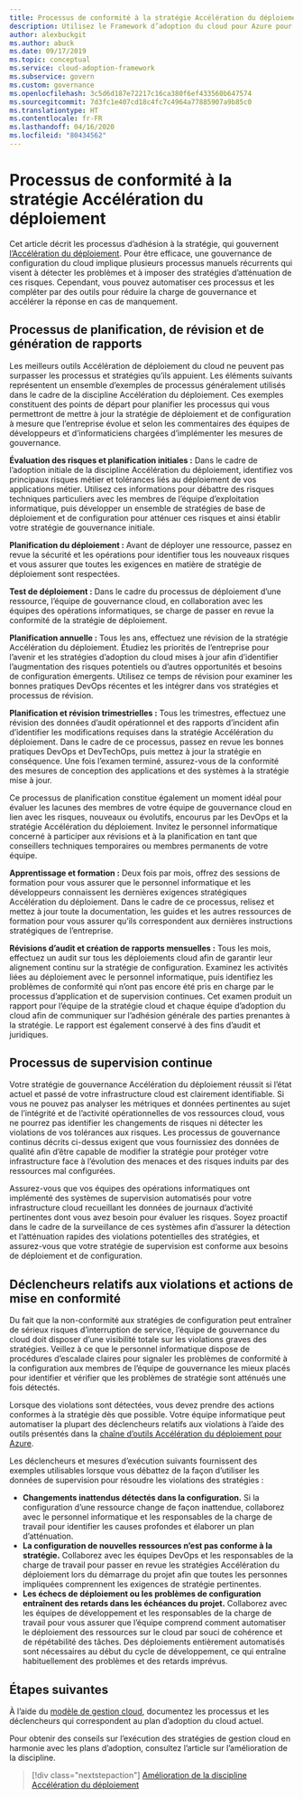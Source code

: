 ```yaml
---
title: Processus de conformité à la stratégie Accélération du déploiement
description: Utilisez le Framework d’adoption du cloud pour Azure pour découvrir une approche de création de processus qui vont dans le sens d’une discipline de gouvernance de gestion du déploiement.
author: alexbuckgit
ms.author: abuck
ms.date: 09/17/2019
ms.topic: conceptual
ms.service: cloud-adoption-framework
ms.subservice: govern
ms.custom: governance
ms.openlocfilehash: 3c5d6d187e72217c16ca380f6ef433560b647574
ms.sourcegitcommit: 7d3fc1e407cd18c4fc7c4964a77885907a9b85c0
ms.translationtype: HT
ms.contentlocale: fr-FR
ms.lasthandoff: 04/16/2020
ms.locfileid: "80434562"
---
```

# <a name="deployment-acceleration-policy-compliance-processes"></a>Processus de conformité à la stratégie Accélération du déploiement

Cet article décrit les processus d’adhésion à la stratégie, qui gouvernent [l’Accélération du déploiement](./index.md). Pour être efficace, une gouvernance de configuration du cloud implique plusieurs processus manuels récurrents qui visent à détecter les problèmes et à imposer des stratégies d’atténuation de ces risques. Cependant, vous pouvez automatiser ces processus et les compléter par des outils pour réduire la charge de gouvernance et accélérer la réponse en cas de manquement.

## <a name="planning-review-and-reporting-processes"></a>Processus de planification, de révision et de génération de rapports

Les meilleurs outils Accélération de déploiement du cloud ne peuvent pas surpasser les processus et stratégies qu’ils appuient. Les éléments suivants représentent un ensemble d’exemples de processus généralement utilisés dans le cadre de la discipline Accélération du déploiement. Ces exemples constituent des points de départ pour planifier les processus qui vous permettront de mettre à jour la stratégie de déploiement et de configuration à mesure que l’entreprise évolue et selon les commentaires des équipes de développeurs et d’informaticiens chargées d’implémenter les mesures de gouvernance.

**Évaluation des risques et planification initiales :** Dans le cadre de l’adoption initiale de la discipline Accélération du déploiement, identifiez vos principaux risques métier et tolérances liés au déploiement de vos applications métier. Utilisez ces informations pour débattre des risques techniques particuliers avec les membres de l’équipe d’exploitation informatique, puis développer un ensemble de stratégies de base de déploiement et de configuration pour atténuer ces risques et ainsi établir votre stratégie de gouvernance initiale.

**Planification du déploiement :** Avant de déployer une ressource, passez en revue la sécurité et les opérations pour identifier tous les nouveaux risques et vous assurer que toutes les exigences en matière de stratégie de déploiement sont respectées.

**Test de déploiement :** Dans le cadre du processus de déploiement d’une ressource, l’équipe de gouvernance cloud, en collaboration avec les équipes des opérations informatiques, se charge de passer en revue la conformité de la stratégie de déploiement.

**Planification annuelle :** Tous les ans, effectuez une révision de la stratégie Accélération du déploiement. Étudiez les priorités de l’entreprise pour l’avenir et les stratégies d’adoption du cloud mises à jour afin d’identifier l’augmentation des risques potentiels ou d’autres opportunités et besoins de configuration émergents. Utilisez ce temps de révision pour examiner les bonnes pratiques DevOps récentes et les intégrer dans vos stratégies et processus de révision.

**Planification et révision trimestrielles :** Tous les trimestres, effectuez une révision des données d’audit opérationnel et des rapports d’incident afin d’identifier les modifications requises dans la stratégie Accélération du déploiement. Dans le cadre de ce processus, passez en revue les bonnes pratiques DevOps et DevTechOps, puis mettez à jour la stratégie en conséquence. Une fois l’examen terminé, assurez-vous de la conformité des mesures de conception des applications et des systèmes à la stratégie mise à jour.

Ce processus de planification constitue également un moment idéal pour évaluer les lacunes des membres de votre équipe de gouvernance cloud en lien avec les risques, nouveaux ou évolutifs, encourus par les DevOps et la stratégie Accélération du déploiement. Invitez le personnel informatique concerné à participer aux révisions et à la planification en tant que conseillers techniques temporaires ou membres permanents de votre équipe.

**Apprentissage et formation :** Deux fois par mois, offrez des sessions de formation pour vous assurer que le personnel informatique et les développeurs connaissent les dernières exigences stratégiques Accélération du déploiement. Dans le cadre de ce processus, relisez et mettez à jour toute la documentation, les guides et les autres ressources de formation pour vous assurer qu’ils correspondent aux dernières instructions stratégiques de l’entreprise.

**Révisions d’audit et création de rapports mensuelles :** Tous les mois, effectuez un audit sur tous les déploiements cloud afin de garantir leur alignement continu sur la stratégie de configuration. Examinez les activités liées au déploiement avec le personnel informatique, puis identifiez les problèmes de conformité qui n’ont pas encore été pris en charge par le processus d’application et de supervision continues. Cet examen produit un rapport pour l’équipe de la stratégie cloud et chaque équipe d’adoption du cloud afin de communiquer sur l’adhésion générale des parties prenantes à la stratégie. Le rapport est également conservé à des fins d’audit et juridiques.

## <a name="ongoing-monitoring-processes"></a>Processus de supervision continue

Votre stratégie de gouvernance Accélération du déploiement réussit si l’état actuel et passé de votre infrastructure cloud est clairement identifiable. Si vous ne pouvez pas analyser les métriques et données pertinentes au sujet de l’intégrité et de l’activité opérationnelles de vos ressources cloud, vous ne pourrez pas identifier les changements de risques ni détecter les violations de vos tolérances aux risques. Les processus de gouvernance continus décrits ci-dessus exigent que vous fournissiez des données de qualité afin d’être capable de modifier la stratégie pour protéger votre infrastructure face à l’évolution des menaces et des risques induits par des ressources mal configurées.

Assurez-vous que vos équipes des opérations informatiques ont implémenté des systèmes de supervision automatisés pour votre infrastructure cloud recueillant les données de journaux d’activité pertinentes dont vous avez besoin pour évaluer les risques. Soyez proactif dans le cadre de la surveillance de ces systèmes afin d’assurer la détection et l’atténuation rapides des violations potentielles des stratégies, et assurez-vous que votre stratégie de supervision est conforme aux besoins de déploiement et de configuration.

## <a name="violation-triggers-and-enforcement-actions"></a>Déclencheurs relatifs aux violations et actions de mise en conformité

Du fait que la non-conformité aux stratégies de configuration peut entraîner de sérieux risques d’interruption de service, l’équipe de gouvernance du cloud doit disposer d’une visibilité totale sur les violations graves des stratégies. Veillez à ce que le personnel informatique dispose de procédures d’escalade claires pour signaler les problèmes de conformité à la configuration aux membres de l’équipe de gouvernance les mieux placés pour identifier et vérifier que les problèmes de stratégie sont atténués une fois détectés.

Lorsque des violations sont détectées, vous devez prendre des actions conformes à la stratégie dès que possible. Votre équipe informatique peut automatiser la plupart des déclencheurs relatifs aux violations à l’aide des outils présentés dans la [chaîne d’outils Accélération du déploiement pour Azure](./toolchain.md).

Les déclencheurs et mesures d’exécution suivants fournissent des exemples utilisables lorsque vous débattez de la façon d’utiliser les données de supervision pour résoudre les violations des stratégies :

- **Changements inattendus détectés dans la configuration.** Si la configuration d’une ressource change de façon inattendue, collaborez avec le personnel informatique et les responsables de la charge de travail pour identifier les causes profondes et élaborer un plan d’atténuation.
- **La configuration de nouvelles ressources n’est pas conforme à la stratégie.** Collaborez avec les équipes DevOps et les responsables de la charge de travail pour passer en revue les stratégies Accélération du déploiement lors du démarrage du projet afin que toutes les personnes impliquées comprennent les exigences de stratégie pertinentes.
- **Les échecs de déploiement ou les problèmes de configuration entraînent des retards dans les échéances du projet.** Collaborez avec les équipes de développement et les responsables de la charge de travail pour vous assurer que l’équipe comprend comment automatiser le déploiement des ressources sur le cloud par souci de cohérence et de répétabilité des tâches. Des déploiements entièrement automatisés sont nécessaires au début du cycle de développement, ce qui entraîne habituellement des problèmes et des retards imprévus.

## <a name="next-steps"></a>Étapes suivantes

À l’aide du [modèle de gestion cloud](./template.md), documentez les processus et les déclencheurs qui correspondent au plan d’adoption du cloud actuel.

Pour obtenir des conseils sur l’exécution des stratégies de gestion cloud en harmonie avec les plans d’adoption, consultez l’article sur l’amélioration de la discipline.

> [!div class="nextstepaction"]
> [Amélioration de la discipline Accélération du déploiement](./discipline-improvement.md)
